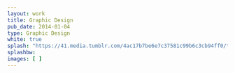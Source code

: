 ```yaml
---
layout: work
title: Graphic Design
pub_date: 2014-01-04
type: Graphic Design
white: true
splash: "https://41.media.tumblr.com/4ac17b7be6e7c37581c99b6c3cb94ff0/tumblr_o0almqyke41s771xno1_1280.png"
splashbw:
images: [ ]
---
```

